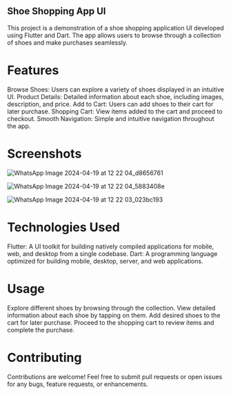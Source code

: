## Shoe Shopping App UI
This project is a demonstration of a shoe shopping application UI developed using Flutter and Dart. 
The app allows users to browse through a collection of shoes and make purchases seamlessly.

# Features
Browse Shoes: Users can explore a variety of shoes displayed in an intuitive UI.
Product Details: Detailed information about each shoe, including images, description, and price.
Add to Cart: Users can add shoes to their cart for later purchase.
Shopping Cart: View items added to the cart and proceed to checkout.
Smooth Navigation: Simple and intuitive navigation throughout the app.
# Screenshots
![WhatsApp Image 2024-04-19 at 12 22 04_d8656761](https://github.com/vaibhavekshinge/shopping_app/assets/144924052/bd67e7ab-4a11-47b3-abba-38194c75f11d)

![WhatsApp Image 2024-04-19 at 12 22 04_5883408e](https://github.com/vaibhavekshinge/shopping_app/assets/144924052/ad709876-c52e-4255-9e51-1481d9acaaef)

![WhatsApp Image 2024-04-19 at 12 22 03_023bc193](https://github.com/vaibhavekshinge/shopping_app/assets/144924052/0b425944-6c86-4dce-9caf-8e3f37591209)

# Technologies Used
Flutter: A UI toolkit for building natively compiled applications for mobile, web, and desktop from a single codebase.
Dart: A programming language optimized for building mobile, desktop, server, and web applications.

# Usage
Explore different shoes by browsing through the collection.
View detailed information about each shoe by tapping on them.
Add desired shoes to the cart for later purchase.
Proceed to the shopping cart to review items and complete the purchase.
# Contributing
Contributions are welcome! Feel free to submit pull requests or open issues for any bugs, feature requests, or enhancements.
